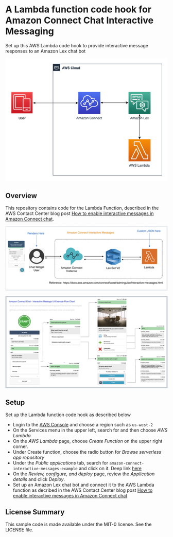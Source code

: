 # A Lambda function code hook for Amazon Connect Chat Interactive Messaging

Set up this AWS Lambda code hook to provide interactive message responses to an Amazon Lex chat bot

![Lex Lambda Hook Diagram](./AmazonConnectLexLambdaArchitecture.png)

## Overview
This repository contains code for the Lambda Function, described in the AWS Contact Center blog post [How to enable interactive messages in Amazon Connect chat](https://aws.amazon.com/blogs/contact-center/easily-set-up-interactive-messages-for-your-amazon-connect-chatbot/).

![Interactive Message Diagram](./interactive-message-diagram.png)

![Interactive Message Flow Chart](InteractiveMessageUIExample_FlowChart.png)

## Setup
Set up the Lambda function code hook as described below

* Login to the [AWS Console](https://console.aws.amazon.com/console/home) and choose a region such as `us-west-2`
* On the Services menu in the upper left, search for and then choose *AWS Lambda*
* On the *AWS Lambda* page, choose *Create Function* on the upper right corner. 
* Under Create function, choose the radio button for *Browse serverless app repository*
* Under the *Public applications* tab, search for `amazon-connect-interactive-messages-example` and click on it. Deep link [here](https://serverlessrepo.aws.amazon.com/applications/us-west-2/841676849665/amazon-connect-interactive-messages-example)
* On the *Review, configure, and deploy* page, review the *Application details* and click *Deploy*.
* Set up an Amazon Lex chat bot and connect it to the AWS Lambda function as decribed in the AWS Contact Center blog post [How to enable interactive messages in Amazon Connect chat](https://aws.amazon.com/blogs/contact-center/easily-set-up-interactive-messages-for-your-amazon-connect-chatbot/)

## License Summary

This sample code is made available under the MIT-0 license. See the LICENSE file.
